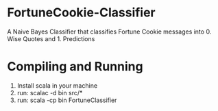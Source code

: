 # FortuneCookie-Classifier
A Naive Bayes Classifier that classifies Fortune Cookie messages into 0. Wise Quotes and 1. Predictions

# Compiling and Running
1. Install scala in your machine
2. run: scalac -d bin src/*
3. run: scala -cp bin FortuneClassifier
